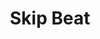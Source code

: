 --- 
title: "Skip Beat"
publishdate: "2019-3-9T16:48:46+02:00"
src: "https://365manga.net/manga/skip-beat"
image: "https://data.365manga.net/images/thumbnails/24749-skip-beat.jpg"
description: "Kyouko Mogami lived solely for her childhood friend Shoutaro 'Shou' Fuwa. She follows Shou to Tokyo so that he may realize his dream of becoming a famous singer. When his dream is realized, Kyouko overhears the truth behind his decision to bringing her with him: he was using her as a maid. Shocked and enraged, Kyouko swears to take revenge by outdoing him in show business. With a new look…"
---